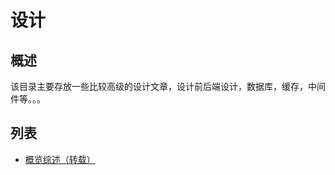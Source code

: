 # 设计

## 概述

该目录主要存放一些比较高级的设计文章，设计前后端设计，数据库，缓存，中间件等。。。

## 列表

* [概览综述（转载）](./microserviceWeb/overview.md)
